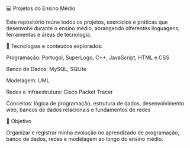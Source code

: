 💻 Projetos do Ensino Médio

Este repositório reúne todos os projetos, exercícios e práticas que desenvolvi durante o ensino médio, abrangendo diferentes linguagens, ferramentas e áreas de tecnologia.

🚀 Tecnologias e conteúdos explorados:

Programação: Portugol, SuperLogo, C++, JavaScript, HTML e CSS

Banco de Dados: MySQL, SQLite

Modelagem: UML

Redes e Infraestrutura: Cisco Packet Tracer

Conceitos: lógica de programação, estrutura de dados, desenvolvimento web, bancos de dados relacionais e fundamentos de redes

🎯 Objetivo

Organizar e registrar minha evolução no aprendizado de programação, banco de dados, redes e modelagem ao longo do ensino médio.
